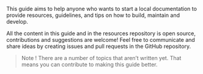 This guide aims to help anyone who wants to start a local documentation to provide resources, guidelines, and tips on how to build, maintain and develop.

All the content in this guide and in the resources repository is open source, contributions and suggestions are welcome! Feel free to communicate and share ideas by creating issues and pull requests in the GitHub repository.

> Note ! There are a number of topics that aren’t written yet. That means you can contribute to making this guide better.